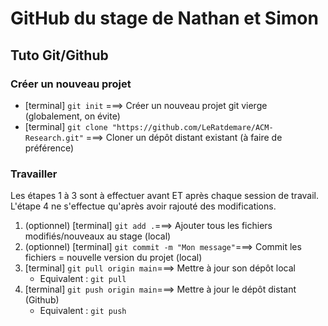# GitHub du stage de Nathan et Simon

## Tuto Git/Github

### Créer un nouveau projet

- \[terminal\] ```git init``` ===> Créer un nouveau projet git vierge (globalement, on évite)
- \[terminal\] ```git clone "https://github.com/LeRatdemare/ACM-Research.git"``` ===> Cloner un dépôt distant existant (à faire de préférence)

### Travailler

Les étapes 1 à 3 sont à effectuer avant ET après chaque session de travail. L'étape 4 ne s'effectue qu'après avoir rajouté des modifications.

1. (optionnel) \[terminal\] ```git add .```===> Ajouter tous les fichiers modifiés/nouveaux au stage (local)
2. (optionnel) \[terminal\] ```git commit -m "Mon message"```===> Commit les fichiers = nouvelle version du projet (local)
3. \[terminal\] ```git pull origin main```===> Mettre à jour son dépôt local
    - Equivalent : ```git pull```
4. \[terminal\] ```git push origin main```===> Mettre à jour le dépôt distant (Github)
    - Equivalent : ```git push```
